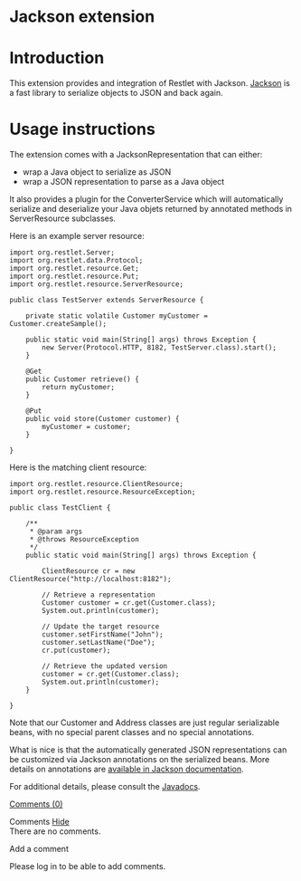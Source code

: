 Jackson extension
=================

Introduction
============

This extension provides and integration of Restlet with Jackson.
[Jackson](http://web.archive.org/web/20101230034433/http://jackson.codehaus.org/)
is a fast library to serialize objects to JSON and back again.

Usage instructions
==================

The extension comes with a JacksonRepresentation that can either:

-   wrap a Java object to serialize as JSON
-   wrap a JSON representation to parse as a Java object

It also provides a plugin for the ConverterService which will
automatically serialize and deserialize your Java objets returned by
annotated methods in ServerResource subclasses.

Here is an example server resource:

    import org.restlet.Server;
    import org.restlet.data.Protocol;
    import org.restlet.resource.Get;
    import org.restlet.resource.Put;
    import org.restlet.resource.ServerResource;

    public class TestServer extends ServerResource {

        private static volatile Customer myCustomer = Customer.createSample();

        public static void main(String[] args) throws Exception {
            new Server(Protocol.HTTP, 8182, TestServer.class).start();
        }

        @Get
        public Customer retrieve() {
            return myCustomer;
        }

        @Put
        public void store(Customer customer) {
            myCustomer = customer;
        }

    }

Here is the matching client resource:

    import org.restlet.resource.ClientResource;
    import org.restlet.resource.ResourceException;

    public class TestClient {

        /**
         * @param args
         * @throws ResourceException
         */
        public static void main(String[] args) throws Exception {

            ClientResource cr = new ClientResource("http://localhost:8182");

            // Retrieve a representation
            Customer customer = cr.get(Customer.class);
            System.out.println(customer);

            // Update the target resource
            customer.setFirstName("John");
            customer.setLastName("Doe");
            cr.put(customer);

            // Retrieve the updated version
            customer = cr.get(Customer.class);
            System.out.println(customer);
        }

    }

Note that our Customer and Address classes are just regular serializable
beans, with no special parent classes and no special annotations.

What is nice is that the automatically generated JSON representations
can be customized via Jackson annotations on the serialized beans. More
details on annotations are [available in Jackson
documentation](http://web.archive.org/web/20101230034433/http://wiki.fasterxml.com/JacksonInFiveMinutes).

For additional details, please consult the
[Javadocs](http://web.archive.org/web/20101230034433/http://www.restlet.org/documentation/2.0/jse/ext/org/restlet/ext/jackson/package-summary.html).

[Comments
(0)](http://web.archive.org/web/20101230034433/http://wiki.restlet.org/docs_2.0/13-restlet/28-restlet/299-restlet.html#)

Comments
[Hide](http://web.archive.org/web/20101230034433/http://wiki.restlet.org/docs_2.0/13-restlet/28-restlet/299-restlet.html#)
\
There are no comments.

Add a comment

Please log in to be able to add comments.
